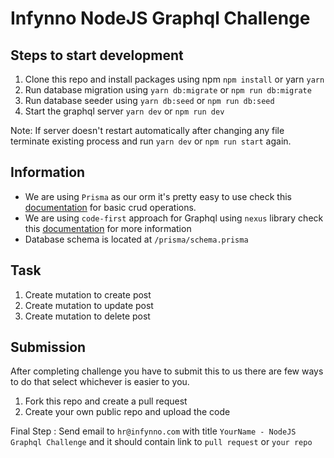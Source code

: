 # Infynno NodeJS Graphql Challenge

## Steps to start development

1. Clone this repo and install packages using npm `npm install` or yarn `yarn`
2. Run database migration using `yarn db:migrate` or `npm run db:migrate`
3. Run database seeder using `yarn db:seed` or `npm run db:seed`
4. Start the graphql server `yarn dev` or `npm run dev`

Note: If server doesn't restart automatically after changing any file terminate existing process and run `yarn dev` or `npm run start` again.

## Information

- We are using `Prisma` as our orm it's pretty easy to use check this [documentation](https://www.prisma.io/docs/concepts/components/prisma-client/crud) for basic crud operations.
- We are using `code-first` approach for Graphql using `nexus` library check this [documentation](https://nexusjs.org/docs) for more information
- Database schema is located at `/prisma/schema.prisma`

## Task

1. Create mutation to create post
2. Create mutation to update post
3. Create mutation to delete post

## Submission

After completing challenge you have to submit this to us there are few ways to do that select whichever is easier to you.

1. Fork this repo and create a pull request
2. Create your own public repo and upload the code

Final Step : Send email to `hr@infynno.com` with title `YourName - NodeJS Graphql Challenge` and it should contain link to `pull request` or `your repo`
